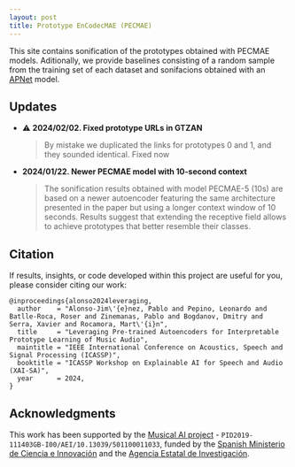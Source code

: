 ```yaml
---
layout: post
title: Prototype EnCodecMAE (PECMAE)
---
```


This site contains sonification of the prototypes obtained with PECMAE models.
Aditionally, we provide baselines consisting of a random sample from the training set of each dataset and sonifacions obtained with an [APNet](https://github.com/pzinemanas/APNet/) model.


## Updates

- ⚠️ **2024/02/02. Fixed  prototype URLs in GTZAN**

    > By mistake we duplicated the links for prototypes 0 and 1, and they sounded identical. Fixed now

- **2024/01/22. Newer PECMAE model with 10-second context**

    > The sonification results obtained with model PECMAE-5 (10s) are based on a newer autoencoder featuring the same architecture presented in the paper but using a longer context window of 10 seconds.
Results suggest that extending the receptive field allows to achieve prototypes that better resemble their classes.


## Citation

If results, insights, or code developed within this project are useful for you, please consider citing our work:

    @inproceedings{alonso2024leveraging,
      author    = "Alonso-Jim\'{e}nez, Pablo and Pepino, Leonardo and Batlle-Roca, Roser and Zinemanas, Pablo and Bogdanov, Dmitry and Serra, Xavier and Rocamora, Mart\'{i}n",
      title     = "Leveraging Pre-trained Autoencoders for Interpretable Prototype Learning of Music Audio",
      maintitle = "IEEE International Conference on Acoustics, Speech and Signal Processing (ICASSP)",
      booktitle = "ICASSP Workshop on Explainable AI for Speech and Audio (XAI-SA)",
      year      = 2024,
    }


## Acknowledgments

This work has been supported by the [Musical AI project](https://www.upf.edu/web/mtg/ongoing-projects/-/asset_publisher/DneGVrJZ7tmE/content/id/235850570/) - ``PID2019-111403GB-I00/AEI/10.13039/501100011033``, funded by the [Spanish Ministerio de Ciencia e Innovación](https://www.ciencia.gob.es/en/) and the [Agencia Estatal de Investigación](https://www.aei.gob.es/).
